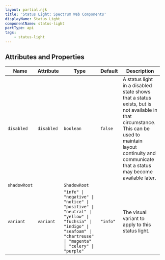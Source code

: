 ```yaml
---
layout: partial.njk
title: 'Status Light: Spectrum Web Components'
displayName: Status Light
componentName: status-light
partType: api
tags:
    - status-light
---
```


<h2>Attributes and Properties</h2>
<div class="table-container">
<table class="spectrum-Table">
<thead class="spectrum-Table-head">
<tr>

<th class="spectrum-Table-headCell">
Name
</th>

<th class="spectrum-Table-headCell">
Attribute
</th>

<th class="spectrum-Table-headCell">
Type
</th>

<th class="spectrum-Table-headCell">
Default
</th>

<th class="spectrum-Table-headCell">
Description
</th>

</tr>
</thead>
<tbody class="spectrum-Table-body">

<tr class="spectrum-Table-row">

<td class="spectrum-Table-cell">
<code>disabled</code>
</td>

<td class="spectrum-Table-cell">
<code>disabled</code>
</td>

<td class="spectrum-Table-cell">
<code>boolean</code>
</td>

<td class="spectrum-Table-cell">
<code>false</code>
</td>

<td class="spectrum-Table-cell">
A status light in a disabled state shows that a status exists, but is not available in that circumstance. This can be used to maintain layout continuity and communicate that a status may become available later.
</td>

</tr>

<tr class="spectrum-Table-row">

<td class="spectrum-Table-cell">
<code>shadowRoot</code>
</td>

<td class="spectrum-Table-cell">
<code></code>
</td>

<td class="spectrum-Table-cell">
<code>ShadowRoot</code>
</td>

<td class="spectrum-Table-cell">
<code></code>
</td>

<td class="spectrum-Table-cell">

</td>

</tr>

<tr class="spectrum-Table-row">

<td class="spectrum-Table-cell">
<code>variant</code>
</td>

<td class="spectrum-Table-cell">
<code>variant</code>
</td>

<td class="spectrum-Table-cell">
<code>"info" | "negative" | "notice" | "positive" | "neutral" | "yellow" | "fuchsia" | "indigo" | "seafoam" | "chartreuse" | "magenta" | "celery" | "purple"</code>
</td>

<td class="spectrum-Table-cell">
<code>"info"</code>
</td>

<td class="spectrum-Table-cell">
The visual variant to apply to this status light.
</td>

</tr>

</tbody>
</table>
</div>
    


